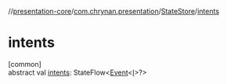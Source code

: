 //[presentation-core](../../../index.md)/[com.chrynan.presentation](../index.md)/[StateStore](index.md)/[intents](intents.md)

# intents

[common]\
abstract val [intents](intents.md): StateFlow&lt;[Event](../-event/index.md)&lt;[I](index.md)&gt;?&gt;
